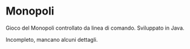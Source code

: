 # Monopoli
Gioco del Monopoli controllato da linea di comando. Sviluppato in Java. 

Incompleto, mancano alcuni dettagli.
